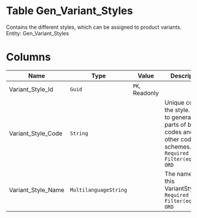 # Table Gen_Variant_Styles

Contains the different styles, which can be assigned to product variants. Entity: Gen_Variant_Styles

# Columns

| Name | Type | Value | Description |
| - | - | - | --- |
|Variant_Style_Id|`Guid`|`PK`, Readonly||
|Variant_Style_Code|`String`||Unique code of the style. Used to generate parts of bar-codes and in other coding schemes. `Required` `Filter(eq;like)` `ORD` |
|Variant_Style_Name|`MultilanguageString`||The name of this VariantStyle. `Required` `Filter(eq;like)` `ORD` |
